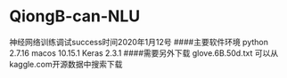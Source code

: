 # QiongB-can-NLU
神经网络训练调试success时间2020年1月12号
####主要软件环境
python 2.7.16
macos 10.15.1
Keras 2.3.1
####需要另外下载
glove.6B.50d.txt 可以从kaggle.com开源数据中搜索下载
